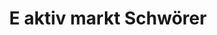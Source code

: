 ---
title: "E aktiv markt Schwörer"
url: /vogtsburg-im-kaiserstuhl/e-aktiv-markt-schwoerer/
shop: Supermarkt
---